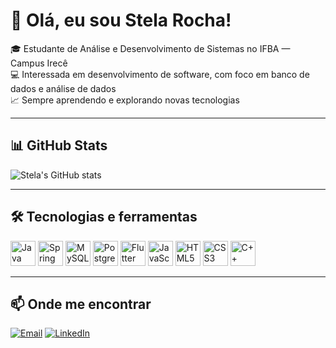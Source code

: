 # 👋 Olá, eu sou Stela Rocha!

🎓 Estudante de Análise e Desenvolvimento de Sistemas no IFBA — Campus Irecê  
💻 Interessada em desenvolvimento de software, com foco em banco de dados e análise de dados  
📈 Sempre aprendendo e explorando novas tecnologias

---

## 📊 GitHub Stats

![Stela's GitHub stats](https://github-readme-stats.vercel.app/api?username=StelaRocha208&show_icons=true&theme=dracula)

---

## 🛠️ Tecnologias e ferramentas

<p align="left">
  <img src="https://cdn.jsdelivr.net/gh/devicons/devicon/icons/java/java-original.svg" height="40" alt="Java" />
  <img src="https://cdn.jsdelivr.net/gh/devicons/devicon/icons/spring/spring-original.svg" height="40" alt="Spring Boot" />
  <img src="https://cdn.jsdelivr.net/gh/devicons/devicon/icons/mysql/mysql-original.svg" height="40" alt="MySQL" />
  <img src="https://cdn.jsdelivr.net/gh/devicons/devicon/icons/postgresql/postgresql-original.svg" height="40" alt="PostgreSQL" />
  <img src="https://cdn.jsdelivr.net/gh/devicons/devicon/icons/flutter/flutter-original.svg" height="40" alt="Flutter" />
  <img src="https://cdn.jsdelivr.net/gh/devicons/devicon/icons/javascript/javascript-original.svg" height="40" alt="JavaScript" />
  <img src="https://cdn.jsdelivr.net/gh/devicons/devicon/icons/html5/html5-original.svg" height="40" alt="HTML5" />
  <img src="https://cdn.jsdelivr.net/gh/devicons/devicon/icons/css3/css3-original.svg" height="40" alt="CSS3" />
  <img src="https://cdn.jsdelivr.net/gh/devicons/devicon/icons/cplusplus/cplusplus-original.svg" height="40" alt="C++" />
</p>

---

## 📫 Onde me encontrar
 
[![Email](https://img.shields.io/badge/Email-D14836?style=for-the-badge&logo=gmail&logoColor=white)](mailto:stelarochha@gmail.com)
[![LinkedIn](https://img.shields.io/badge/LinkedIn-0077B5?style=for-the-badge&logo=linkedin&logoColor=white)](https://www.linkedin.com/in/stelarochaoliveira)
